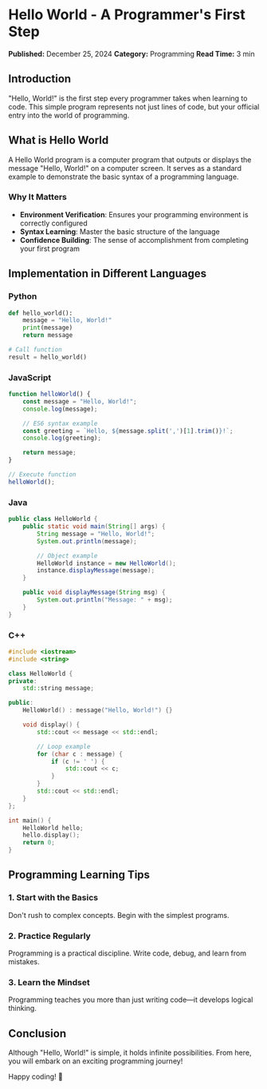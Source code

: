 # Hello World - A Programmer's First Step

**Published:** December 25, 2024
**Category:** Programming
**Read Time:** 3 min

## Introduction

"Hello, World!" is the first step every programmer takes when learning to code. This simple program represents not just lines of code, but your official entry into the world of programming.

## What is Hello World

A Hello World program is a computer program that outputs or displays the message "Hello, World!" on a computer screen. It serves as a standard example to demonstrate the basic syntax of a programming language.

### Why It Matters

- **Environment Verification**: Ensures your programming environment is correctly configured
- **Syntax Learning**: Master the basic structure of the language
- **Confidence Building**: The sense of accomplishment from completing your first program

## Implementation in Different Languages

### Python
```python
def hello_world():
    message = "Hello, World!"
    print(message)
    return message

# Call function
result = hello_world()
```

### JavaScript
```javascript
function helloWorld() {
    const message = "Hello, World!";
    console.log(message);

    // ES6 syntax example
    const greeting = `Hello, ${message.split(',')[1].trim()}!`;
    console.log(greeting);

    return message;
}

// Execute function
helloWorld();
```

### Java
```java
public class HelloWorld {
    public static void main(String[] args) {
        String message = "Hello, World!";
        System.out.println(message);

        // Object example
        HelloWorld instance = new HelloWorld();
        instance.displayMessage(message);
    }

    public void displayMessage(String msg) {
        System.out.println("Message: " + msg);
    }
}
```

### C++
```cpp
#include <iostream>
#include <string>

class HelloWorld {
private:
    std::string message;

public:
    HelloWorld() : message("Hello, World!") {}

    void display() {
        std::cout << message << std::endl;

        // Loop example
        for (char c : message) {
            if (c != ' ') {
                std::cout << c;
            }
        }
        std::cout << std::endl;
    }
};

int main() {
    HelloWorld hello;
    hello.display();
    return 0;
}
```

## Programming Learning Tips

### 1. Start with the Basics
Don't rush to complex concepts. Begin with the simplest programs.

### 2. Practice Regularly
Programming is a practical discipline. Write code, debug, and learn from mistakes.

### 3. Learn the Mindset
Programming teaches you more than just writing code—it develops logical thinking.

## Conclusion

Although "Hello, World!" is simple, it holds infinite possibilities. From here, you will embark on an exciting programming journey!

Happy coding! 🚀
